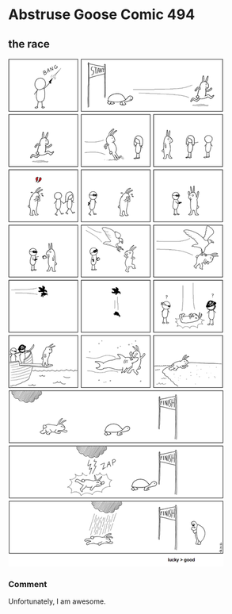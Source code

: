 # Abstruse Goose Comic 494
## the race

![image](comics/i_like_turtles.png)
### Comment
Unfortunately, I am awesome.
